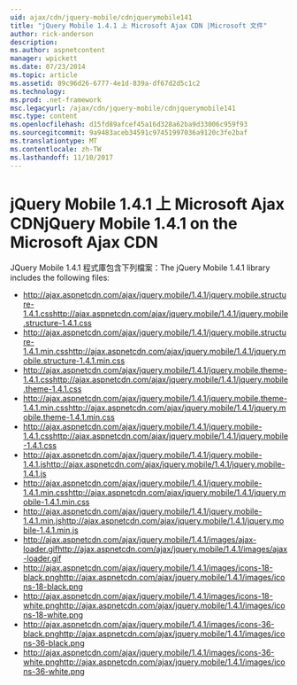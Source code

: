 ```yaml
---
uid: ajax/cdn/jquery-mobile/cdnjquerymobile141
title: "jQuery Mobile 1.4.1 上 Microsoft Ajax CDN |Microsoft 文件"
author: rick-anderson
description: 
ms.author: aspnetcontent
manager: wpickett
ms.date: 07/23/2014
ms.topic: article
ms.assetid: 89c96d26-6777-4e1d-839a-df67d2d5c1c2
ms.technology: 
ms.prod: .net-framework
msc.legacyurl: /ajax/cdn/jquery-mobile/cdnjquerymobile141
msc.type: content
ms.openlocfilehash: d15fd89afcef45a16d328a62ba9d33006c959f93
ms.sourcegitcommit: 9a9483aceb34591c97451997036a9120c3fe2baf
ms.translationtype: MT
ms.contentlocale: zh-TW
ms.lasthandoff: 11/10/2017
---
```

<a name="jquery-mobile-141-on-the-microsoft-ajax-cdn"></a><span data-ttu-id="2995a-102">jQuery Mobile 1.4.1 上 Microsoft Ajax CDN</span><span class="sxs-lookup"><span data-stu-id="2995a-102">jQuery Mobile 1.4.1 on the Microsoft Ajax CDN</span></span>
====================
<span data-ttu-id="2995a-103">JQuery Mobile 1.4.1 程式庫包含下列檔案：</span><span class="sxs-lookup"><span data-stu-id="2995a-103">The jQuery Mobile 1.4.1 library includes the following files:</span></span>

- <span data-ttu-id="2995a-104">http://ajax.aspnetcdn.com/ajax/jquery.mobile/1.4.1/jquery.mobile.structure-1.4.1.css</span><span class="sxs-lookup"><span data-stu-id="2995a-104">http://ajax.aspnetcdn.com/ajax/jquery.mobile/1.4.1/jquery.mobile.structure-1.4.1.css</span></span>
- <span data-ttu-id="2995a-105">http://ajax.aspnetcdn.com/ajax/jquery.mobile/1.4.1/jquery.mobile.structure-1.4.1.min.css</span><span class="sxs-lookup"><span data-stu-id="2995a-105">http://ajax.aspnetcdn.com/ajax/jquery.mobile/1.4.1/jquery.mobile.structure-1.4.1.min.css</span></span>
- <span data-ttu-id="2995a-106">http://ajax.aspnetcdn.com/ajax/jquery.mobile/1.4.1/jquery.mobile.theme-1.4.1.css</span><span class="sxs-lookup"><span data-stu-id="2995a-106">http://ajax.aspnetcdn.com/ajax/jquery.mobile/1.4.1/jquery.mobile.theme-1.4.1.css</span></span>
- <span data-ttu-id="2995a-107">http://ajax.aspnetcdn.com/ajax/jquery.mobile/1.4.1/jquery.mobile.theme-1.4.1.min.css</span><span class="sxs-lookup"><span data-stu-id="2995a-107">http://ajax.aspnetcdn.com/ajax/jquery.mobile/1.4.1/jquery.mobile.theme-1.4.1.min.css</span></span>
- <span data-ttu-id="2995a-108">http://ajax.aspnetcdn.com/ajax/jquery.mobile/1.4.1/jquery.mobile-1.4.1.css</span><span class="sxs-lookup"><span data-stu-id="2995a-108">http://ajax.aspnetcdn.com/ajax/jquery.mobile/1.4.1/jquery.mobile-1.4.1.css</span></span>
- <span data-ttu-id="2995a-109">http://ajax.aspnetcdn.com/ajax/jquery.mobile/1.4.1/jquery.mobile-1.4.1.js</span><span class="sxs-lookup"><span data-stu-id="2995a-109">http://ajax.aspnetcdn.com/ajax/jquery.mobile/1.4.1/jquery.mobile-1.4.1.js</span></span>
- <span data-ttu-id="2995a-110">http://ajax.aspnetcdn.com/ajax/jquery.mobile/1.4.1/jquery.mobile-1.4.1.min.css</span><span class="sxs-lookup"><span data-stu-id="2995a-110">http://ajax.aspnetcdn.com/ajax/jquery.mobile/1.4.1/jquery.mobile-1.4.1.min.css</span></span>
- <span data-ttu-id="2995a-111">http://ajax.aspnetcdn.com/ajax/jquery.mobile/1.4.1/jquery.mobile-1.4.1.min.js</span><span class="sxs-lookup"><span data-stu-id="2995a-111">http://ajax.aspnetcdn.com/ajax/jquery.mobile/1.4.1/jquery.mobile-1.4.1.min.js</span></span>
- <span data-ttu-id="2995a-112">http://ajax.aspnetcdn.com/ajax/jquery.mobile/1.4.1/images/ajax-loader.gif</span><span class="sxs-lookup"><span data-stu-id="2995a-112">http://ajax.aspnetcdn.com/ajax/jquery.mobile/1.4.1/images/ajax-loader.gif</span></span>
- <span data-ttu-id="2995a-113">http://ajax.aspnetcdn.com/ajax/jquery.mobile/1.4.1/images/icons-18-black.png</span><span class="sxs-lookup"><span data-stu-id="2995a-113">http://ajax.aspnetcdn.com/ajax/jquery.mobile/1.4.1/images/icons-18-black.png</span></span>
- <span data-ttu-id="2995a-114">http://ajax.aspnetcdn.com/ajax/jquery.mobile/1.4.1/images/icons-18-white.png</span><span class="sxs-lookup"><span data-stu-id="2995a-114">http://ajax.aspnetcdn.com/ajax/jquery.mobile/1.4.1/images/icons-18-white.png</span></span>
- <span data-ttu-id="2995a-115">http://ajax.aspnetcdn.com/ajax/jquery.mobile/1.4.1/images/icons-36-black.png</span><span class="sxs-lookup"><span data-stu-id="2995a-115">http://ajax.aspnetcdn.com/ajax/jquery.mobile/1.4.1/images/icons-36-black.png</span></span>
- <span data-ttu-id="2995a-116">http://ajax.aspnetcdn.com/ajax/jquery.mobile/1.4.1/images/icons-36-white.png</span><span class="sxs-lookup"><span data-stu-id="2995a-116">http://ajax.aspnetcdn.com/ajax/jquery.mobile/1.4.1/images/icons-36-white.png</span></span>
